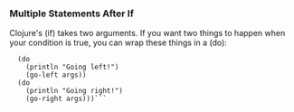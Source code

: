 ### Multiple Statements After If

Clojure's (if) takes two arguments. If you want two things to happen when your condition is true, you can wrap these things in a (do):

```(if (should-go-left args)
  (do
    (println "Going left!")
    (go-left args))
  (do
    (println "Going right!")
	(go-right args)))```
